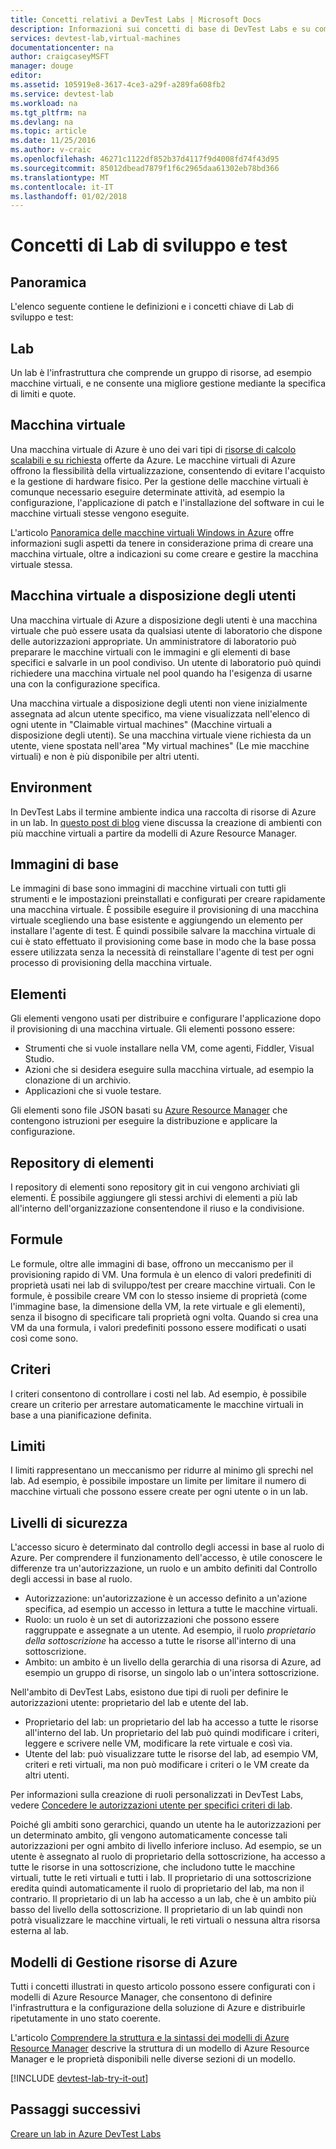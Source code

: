 ```yaml
---
title: Concetti relativi a DevTest Labs | Microsoft Docs
description: Informazioni sui concetti di base di DevTest Labs e su come possa semplificare la creazione, la gestione e il monitoraggio delle macchine virtuali di Azure
services: devtest-lab,virtual-machines
documentationcenter: na
author: craigcaseyMSFT
manager: douge
editor: 
ms.assetid: 105919e8-3617-4ce3-a29f-a289fa608fb2
ms.service: devtest-lab
ms.workload: na
ms.tgt_pltfrm: na
ms.devlang: na
ms.topic: article
ms.date: 11/25/2016
ms.author: v-craic
ms.openlocfilehash: 46271c1122df852b37d4117f9d4008fd74f43d95
ms.sourcegitcommit: 85012dbead7879f1f6c2965daa61302eb78bd366
ms.translationtype: MT
ms.contentlocale: it-IT
ms.lasthandoff: 01/02/2018
---
```

# <a name="devtest-labs-concepts"></a>Concetti di Lab di sviluppo e test
## <a name="overview"></a>Panoramica
L'elenco seguente contiene le definizioni e i concetti chiave di Lab di sviluppo e test:

## <a name="labs"></a>Lab
Un lab è l'infrastruttura che comprende un gruppo di risorse, ad esempio macchine virtuali, e ne consente una migliore gestione mediante la specifica di limiti e quote.

## <a name="virtual-machine"></a>Macchina virtuale
Una macchina virtuale di Azure è uno dei vari tipi di [risorse di calcolo scalabili e su richiesta](https://docs.microsoft.com/azure/app-service/choose-web-site-cloud-service-vm) offerte da Azure. Le macchine virtuali di Azure offrono la flessibilità della virtualizzazione, consentendo di evitare l'acquisto e la gestione di hardware fisico. Per la gestione delle macchine virtuali è comunque necessario eseguire determinate attività, ad esempio la configurazione, l'applicazione di patch e l'installazione del software in cui le macchine virtuali stesse vengono eseguite.

L'articolo [Panoramica delle macchine virtuali Windows in Azure](https://docs.microsoft.com/azure/virtual-machines/virtual-machines-windows-overview) offre informazioni sugli aspetti da tenere in considerazione prima di creare una macchina virtuale, oltre a indicazioni su come creare e gestire la macchina virtuale stessa.

## <a name="claimable-vm"></a>Macchina virtuale a disposizione degli utenti
Una macchina virtuale di Azure a disposizione degli utenti è una macchina virtuale che può essere usata da qualsiasi utente di laboratorio che dispone delle autorizzazioni appropriate. Un amministratore di laboratorio può preparare le macchine virtuali con le immagini e gli elementi di base specifici e salvarle in un pool condiviso. Un utente di laboratorio può quindi richiedere una macchina virtuale nel pool quando ha l'esigenza di usarne una con la configurazione specifica.

Una macchina virtuale a disposizione degli utenti non viene inizialmente assegnata ad alcun utente specifico, ma viene visualizzata nell'elenco di ogni utente in "Claimable virtual machines" (Macchine virtuali a disposizione degli utenti). Se una macchina virtuale viene richiesta da un utente, viene spostata nell'area "My virtual machines" (Le mie macchine virtuali) e non è più disponibile per altri utenti.

## <a name="environment"></a>Environment
In DevTest Labs il termine ambiente indica una raccolta di risorse di Azure in un lab. In [questo post di blog](https://blogs.msdn.microsoft.com/devtestlab/2016/11/16/connect-2016-news-for-azure-devtest-labs-azure-resource-manager-template-based-environments-vm-auto-shutdown-and-more/) viene discussa la creazione di ambienti con più macchine virtuali a partire da modelli di Azure Resource Manager.

## <a name="base-images"></a>Immagini di base
Le immagini di base sono immagini di macchine virtuali con tutti gli strumenti e le impostazioni preinstallati e configurati per creare rapidamente una macchina virtuale. È possibile eseguire il provisioning di una macchina virtuale scegliendo una base esistente e aggiungendo un elemento per installare l'agente di test. È quindi possibile salvare la macchina virtuale di cui è stato effettuato il provisioning come base in modo che la base possa essere utilizzata senza la necessità di reinstallare l'agente di test per ogni processo di provisioning della macchina virtuale.

## <a name="artifacts"></a>Elementi
Gli elementi vengono usati per distribuire e configurare l'applicazione dopo il provisioning di una macchina virtuale. Gli elementi possono essere:

* Strumenti che si vuole installare nella VM, come agenti, Fiddler, Visual Studio.
* Azioni che si desidera eseguire sulla macchina virtuale, ad esempio la clonazione di un archivio.
* Applicazioni che si vuole testare.

Gli elementi sono file JSON basati su [Azure Resource Manager](../azure-resource-manager/resource-group-overview.md) che contengono istruzioni per eseguire la distribuzione e applicare la configurazione.

## <a name="artifact-repositories"></a>Repository di elementi
I repository di elementi sono repository git in cui vengono archiviati gli elementi. È possibile aggiungere gli stessi archivi di elementi a più lab all'interno dell'organizzazione consentendone il riuso e la condivisione.

## <a name="formulas"></a>Formule
Le formule, oltre alle immagini di base, offrono un meccanismo per il provisioning rapido di VM. Una formula è un elenco di valori predefiniti di proprietà usati nei lab di sviluppo/test per creare macchine virtuali.
Con le formule, è possibile creare VM con lo stesso insieme di proprietà (come l'immagine base, la dimensione della VM, la rete virtuale e gli elementi), senza il bisogno di specificare tali proprietà ogni volta. Quando si crea una VM da una formula, i valori predefiniti possono essere modificati o usati così come sono.

## <a name="policies"></a>Criteri
I criteri consentono di controllare i costi nel lab. Ad esempio, è possibile creare un criterio per arrestare automaticamente le macchine virtuali in base a una pianificazione definita.

## <a name="caps"></a>Limiti
I limiti rappresentano un meccanismo per ridurre al minimo gli sprechi nel lab. Ad esempio, è possibile impostare un limite per limitare il numero di macchine virtuali che possono essere create per ogni utente o in un lab.

## <a name="security-levels"></a>Livelli di sicurezza
L'accesso sicuro è determinato dal controllo degli accessi in base al ruolo di Azure. Per comprendere il funzionamento dell'accesso, è utile conoscere le differenze tra un'autorizzazione, un ruolo e un ambito definiti dal Controllo degli accessi in base al ruolo.

* Autorizzazione: un'autorizzazione è un accesso definito a un'azione specifica, ad esempio un accesso in lettura a tutte le macchine virtuali.
* Ruolo: un ruolo è un set di autorizzazioni che possono essere raggruppate e assegnate a un utente. Ad esempio, il ruolo *proprietario della sottoscrizione* ha accesso a tutte le risorse all'interno di una sottoscrizione.
* Ambito: un ambito è un livello della gerarchia di una risorsa di Azure, ad esempio un gruppo di risorse, un singolo lab o un'intera sottoscrizione.

Nell'ambito di DevTest Labs, esistono due tipi di ruoli per definire le autorizzazioni utente: proprietario del lab e utente del lab.

* Proprietario del lab: un proprietario del lab ha accesso a tutte le risorse all'interno del lab. Un proprietario del lab può quindi modificare i criteri, leggere e scrivere nelle VM, modificare la rete virtuale e così via.
* Utente del lab: può visualizzare tutte le risorse del lab, ad esempio VM, criteri e reti virtuali, ma non può modificare i criteri o le VM create da altri utenti.

Per informazioni sulla creazione di ruoli personalizzati in DevTest Labs, vedere [Concedere le autorizzazioni utente per specifici criteri di lab](devtest-lab-grant-user-permissions-to-specific-lab-policies.md).

Poiché gli ambiti sono gerarchici, quando un utente ha le autorizzazioni per un determinato ambito, gli vengono automaticamente concesse tali autorizzazioni per ogni ambito di livello inferiore incluso. Ad esempio, se un utente è assegnato al ruolo di proprietario della sottoscrizione, ha accesso a tutte le risorse in una sottoscrizione, che includono tutte le macchine virtuali, tutte le reti virtuali e tutti i lab. Il proprietario di una sottoscrizione eredita quindi automaticamente il ruolo di proprietario del lab, ma non il contrario. Il proprietario di un lab ha accesso a un lab, che è un ambito più basso del livello della sottoscrizione. Il proprietario di un lab quindi non potrà visualizzare le macchine virtuali, le reti virtuali o nessuna altra risorsa esterna al lab.

## <a name="azure-resource-manager-templates"></a>Modelli di Gestione risorse di Azure
Tutti i concetti illustrati in questo articolo possono essere configurati con i modelli di Azure Resource Manager, che consentono di definire l'infrastruttura e la configurazione della soluzione di Azure e distribuirle ripetutamente in uno stato coerente.

L'articolo [Comprendere la struttura e la sintassi dei modelli di Azure Resource Manager](https://docs.microsoft.com/azure/azure-resource-manager/resource-group-authoring-templates#template-format) descrive la struttura di un modello di Azure Resource Manager e le proprietà disponibili nelle diverse sezioni di un modello.

[!INCLUDE [devtest-lab-try-it-out](../../includes/devtest-lab-try-it-out.md)]

## <a name="next-steps"></a>Passaggi successivi
[Creare un lab in Azure DevTest Labs](devtest-lab-create-lab.md)
